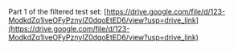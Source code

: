 Part 1 of the filtered test set: [https://drive.google.com/file/d/123-ModkdZq1iveOFyPznyIZ0dqoEtED6/view?usp=drive_link](https://drive.google.com/file/d/123-ModkdZq1iveOFyPznyIZ0dqoEtED6/view?usp=drive_link)